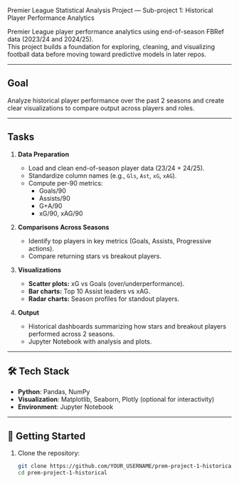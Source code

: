 Premier League Statistical Analysis Project — Sub-project 1: Historical Player Performance Analytics

Premier League player performance analytics using end-of-season FBRef data (2023/24 and 2024/25).  
This project builds a foundation for exploring, cleaning, and visualizing football data before moving toward predictive models in later repos.

---

## Goal
Analyze historical player performance over the past 2 seasons and create clear visualizations to compare output across players and roles.

---

## Tasks

1. **Data Preparation**
   - Load and clean end-of-season player data (23/24 + 24/25).
   - Standardize column names (e.g., `Gls`, `Ast`, `xG`, `xAG`).
   - Compute per-90 metrics:
     - Goals/90
     - Assists/90
     - G+A/90
     - xG/90, xAG/90

2. **Comparisons Across Seasons**
   - Identify top players in key metrics (Goals, Assists, Progressive actions).
   - Compare returning stars vs breakout players.

3. **Visualizations**
   - **Scatter plots:** xG vs Goals (over/underperformance).
   - **Bar charts:** Top 10 Assist leaders vs xAG.
   - **Radar charts:** Season profiles for standout players.

4. **Output**
   - Historical dashboards summarizing how stars and breakout players performed across 2 seasons.
   - Jupyter Notebook with analysis and plots.

---

## 🛠 Tech Stack
- **Python**: Pandas, NumPy
- **Visualization**: Matplotlib, Seaborn, Plotly (optional for interactivity)
- **Environment**: Jupyter Notebook

---

## 🚀 Getting Started
1. Clone the repository:
   ```bash
   git clone https://github.com/YOUR_USERNAME/prem-project-1-historical.git
   cd prem-project-1-historical
